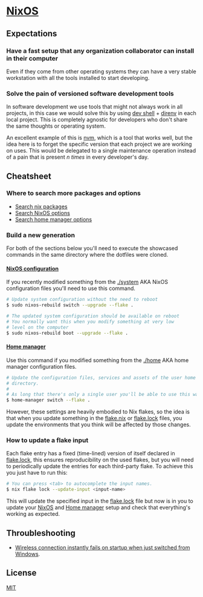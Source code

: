 # [NixOS](https://nixos.org/)

## Expectations

### Have a fast setup that any organization collaborator can install in their computer

Even if they come from other operating systems they can have a very stable workstation with all the tools installed
to start developing.

### Solve the pain of versioned software development tools

In software development we use tools that might not always work in all projects, in this case
we would solve this by using [dev shell](https://fasterthanli.me/series/building-a-rust-service-with-nix/part-10) + [direnv](https://direnv.net/) in each local project. This is completely agnostic for
developers who don't share the same thoughts or operating system.

An excellent example of this is [nvm](https://github.com/nvm-sh/nvm), which is a tool that works well, but the idea
here is to forget the specific version that each project we are working on uses. This would be delegated to a single
maintenance operation instead of a pain that is present *n times* in every developer's  day.

## Cheatsheet

### Where to search more packages and options

- [Search nix packages](https://search.nixos.org/packages)
- [Search NixOS options](https://search.nixos.org/options)
- [Search home manager options](https://mipmip.github.io/home-manager-option-search)

### Build a new generation

For both of the sections below you'll need to execute the showcased commands in the
same directory where the dotfiles were cloned.

#### [NixOS configuration](https://github.com/NixOS/nixpkgs/tree/master/nixos/modules)

If you recently modified something from the [./system](./system) AKA NixOS configuration files
you'll need to use this command.

```sh
# Update system configuration without the need to reboot
$ sudo nixos-rebuild switch --upgrade --flake .

# The updated system configuration should be available on reboot
# You normally want this when you modify something at very low
# level on the computer
$ sudo nixos-rebuild boot --upgrade --flake .
```

#### [Home manager](https://github.com/nix-community/home-manager/tree/master/modules)

Use this command if you modified something from the [./home](./home/) AKA home manager
configuration files.

```sh
# Update the configuration files, services and assets of the user home
# directory.
#
# As long that there's only a single user you'll be able to use this way.
$ home-manager switch --flake .
```

However, these settings are heavily embodied to Nix flakes, so the idea is that
when you update something in the [flake.nix](./flake.nix) or [flake.lock](./flake.lock)
files, you update the environments that you think will be affected by those changes.

### How to update a flake input

Each flake entry has a fixed (time-lined) version of itself declared in [flake.lock](./flake.lock),
this ensures reproducibility on the used flakes, but you will need to periodically update the
entries for each third-party flake. To achieve this you just have to run this:

```sh
# You can press <tab> to autocomplete the input names.
$ nix flake lock --update-input <input-name>
```

This will update the specified input in the [flake.lock](./flake.lock) file but now
is in you to update your [NixOS](./system) and [Home manager](./home) setup and
check that everything's working as expected.

## Throubleshooting

 - [Wireless connection instantly fails on startup when just switched from Windows](https://wireless.wiki.kernel.org/en/users/drivers/iwlwifi#about_dual-boot_with_windows_and_fast-boot_enabled).

## License

[MIT](./.github/LICENSE)